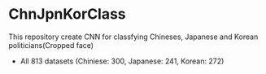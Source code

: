 # ChnJpnKorClass

This repository create CNN for classfying Chineses, Japanese and Korean politicians(Cropped face)

- All 813 datasets (Chiniese: 300, Japanese: 241, Korean: 272)
